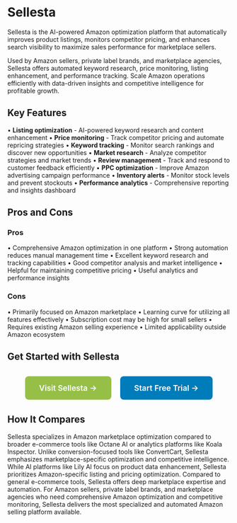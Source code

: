 # Sellesta

Sellesta is the AI-powered Amazon optimization platform that automatically improves product listings, monitors competitor pricing, and enhances search visibility to maximize sales performance for marketplace sellers.

Used by Amazon sellers, private label brands, and marketplace agencies, Sellesta offers automated keyword research, price monitoring, listing enhancement, and performance tracking. Scale Amazon operations efficiently with data-driven insights and competitive intelligence for profitable growth.

## Key Features

• **Listing optimization** - AI-powered keyword research and content enhancement
• **Price monitoring** - Track competitor pricing and automate repricing strategies
• **Keyword tracking** - Monitor search rankings and discover new opportunities
• **Market research** - Analyze competitor strategies and market trends
• **Review management** - Track and respond to customer feedback efficiently
• **PPC optimization** - Improve Amazon advertising campaign performance
• **Inventory alerts** - Monitor stock levels and prevent stockouts
• **Performance analytics** - Comprehensive reporting and insights dashboard

## Pros and Cons

### Pros
• Comprehensive Amazon optimization in one platform
• Strong automation reduces manual management time
• Excellent keyword research and tracking capabilities
• Good competitor analysis and market intelligence
• Helpful for maintaining competitive pricing
• Useful analytics and performance insights

### Cons
• Primarily focused on Amazon marketplace
• Learning curve for utilizing all features effectively
• Subscription cost may be high for small sellers
• Requires existing Amazon selling experience
• Limited applicability outside Amazon ecosystem

## Get Started with Sellesta

<div style="text-align: center; margin: 2rem 0;">
  <a href="https://www.sellesta.com" target="_blank" rel="noopener noreferrer" style="display: inline-block; background: #96BF47; color: white; padding: 1rem 2rem; text-decoration: none; border-radius: 8px; font-weight: 600; font-size: 1.1rem; margin-right: 1rem;">Visit Sellesta →</a>
  <a href="https://www.sellesta.com/signup" target="_blank" rel="noopener noreferrer" style="display: inline-block; background: #007cba; color: white; padding: 1rem 2rem; text-decoration: none; border-radius: 8px; font-weight: 600; font-size: 1.1rem;">Start Free Trial →</a>
</div>

## How It Compares

Sellesta specializes in Amazon marketplace optimization compared to broader e-commerce tools like Octane AI or analytics platforms like Koala Inspector. Unlike conversion-focused tools like ConvertCart, Sellesta emphasizes marketplace-specific optimization and competitive intelligence. While AI platforms like Lily AI focus on product data enhancement, Sellesta prioritizes Amazon-specific listing and pricing optimization. Compared to general e-commerce tools, Sellesta offers deep marketplace expertise and automation. For Amazon sellers, private label brands, and marketplace agencies who need comprehensive Amazon optimization and competitive monitoring, Sellesta delivers the most specialized and automated Amazon selling platform available.
